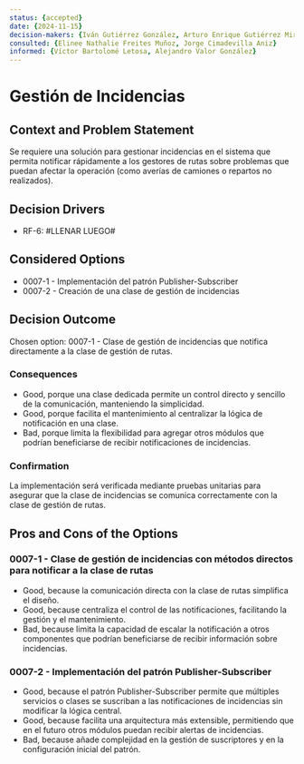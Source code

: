 ```yaml
---
status: {accepted}
date: {2024-11-15}
decision-makers: {Iván Gutiérrez González, Arturo Enrique Gutiérrez Mirandona}
consulted: {Elinee Nathalie Freites Muñoz, Jorge Cimadevilla Aniz}
informed: {Víctor Bartolomé Letosa, Alejandro Valor González}
---
```


# Gestión de Incidencias

## Context and Problem Statement

Se requiere una solución para gestionar incidencias en el sistema que permita notificar rápidamente a los gestores de rutas sobre problemas que puedan afectar la operación (como averías de camiones o repartos no realizados).

## Decision Drivers

* RF-6: #LLENAR LUEGO#

## Considered Options

* 0007-1 - Implementación del patrón Publisher-Subscriber
* 0007-2 - Creación de una clase de gestión de incidencias

## Decision Outcome

Chosen option: 0007-1 - Clase de gestión de incidencias que notifica directamente a la clase de gestión de rutas.

### Consequences

* Good, porque una clase dedicada permite un control directo y sencillo de la comunicación, manteniendo la simplicidad.
* Good, porque facilita el mantenimiento al centralizar la lógica de notificación en una clase.
* Bad, porque limita la flexibilidad para agregar otros módulos que podrían beneficiarse de recibir notificaciones de incidencias.

### Confirmation

La implementación será verificada mediante pruebas unitarias para asegurar que la clase de incidencias se comunica correctamente con la clase de gestión de rutas.

## Pros and Cons of the Options

### 0007-1 - Clase de gestión de incidencias con métodos directos para notificar a la clase de rutas

* Good, because la comunicación directa con la clase de rutas simplifica el diseño.
* Good, because centraliza el control de las notificaciones, facilitando la gestión y el mantenimiento.
* Bad, because limita la capacidad de escalar la notificación a otros componentes que podrían beneficiarse de recibir información sobre incidencias.

### 0007-2 -  Implementación del patrón Publisher-Subscriber

* Good, because el patrón Publisher-Subscriber permite que múltiples servicios o clases se suscriban a las notificaciones de incidencias sin modificar la lógica central.
* Good, because facilita una arquitectura más extensible, permitiendo que en el futuro otros módulos puedan recibir alertas de incidencias.
* Bad, because añade complejidad en la gestión de suscriptores y en la configuración inicial del patrón.

